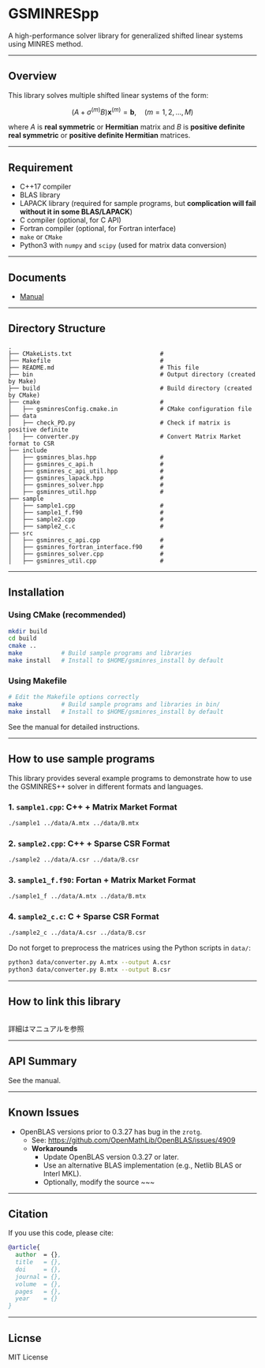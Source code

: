 # GSMINRESpp

A high-performance solver library for generalized shifted linear systems using MINRES method.

---

## Overview

This library solves multiple shifted linear systems of the form:

$$ (A + \sigma^{(m)}B)\textbf{x}^{(m)} = \textbf{b}, \quad (m=1, 2, \dots, M) $$

where $A$ is **real symmetric** or **Hermitian** matrix and $B$ is **positive definite real symmetric** or **positive definite Hermitian** matrices.

---

## Requirement

- C++17 compiler
- BLAS library
- LAPACK library (required for sample programs, but **complication will fail without it in some BLAS/LAPACK**)
- C compiler (optional, for C API)
- Fortran compiler (optional, for Fortran interface)
- `make` or `CMake`
- Python3 with `numpy` and `scipy` (used for matrix data conversion)
<!-- zrot_ が原因
/usr/bin/ld: bin/libgsminres.so: undefined reference to zrot_'
collect2: error: ld returned 1 exit status 
make: *** [Makefile:83: bin/sample2_c] エラー 1
-->

---

## Documents

- [Manual](https://github.com/ShunHidaka/GSMINRESpp/#readme)

---

## Directory Structure

```
.  
├── CMakeLists.txt                         #
├── Makefile                               #
├── README.md                              # This file
├── bin                                    # Output directory (created by Make)
├── build                                  # Build directory (created by CMake)
├── cmake                                  #
│   ├── gsminresConfig.cmake.in            # CMake configuration file
├── data  
│   ├── check_PD.py                        # Check if matrix is positive definite
│   ├── converter.py                       # Convert Matrix Market format to CSR
├── include  
│   ├── gsminres_blas.hpp                  #
│   ├── gsminres_c_api.h                   #
│   ├── gsminres_c_api_util.hpp            #
│   ├── gsminres_lapack.hpp                #
│   ├── gsminres_solver.hpp                #
│   ├── gsminres_util.hpp                  #
├── sample  
│   ├── sample1.cpp                        #
│   ├── sample1_f.f90                      #
│   ├── sample2.cpp                        #
│   ├── sample2_c.c                        #
├── src  
│   ├── gsminres_c_api.cpp                 #
│   ├── gsminres_fortran_interface.f90     #
│   ├── gsminres_solver.cpp                #
│   ├── gsminres_util.cpp                  #
```

---

## Installation

### Using CMake (recommended)
``` bash
mkdir build
cd build
cmake ..
make           # Build sample programs and libraries
make install   # Install to $HOME/gsminres_install by default
```
### Using Makefile
``` bash
# Edit the Makefile options correctly
make           # Build sample programs and libraries in bin/
make install   # Install to $HOME/gsminres_install by default
```
See the manual for detailed instructions.

---

## How to use sample programs

This library provides several example programs to demonstrate how to use the GSMINRES++ solver in different formats and languages.

### 1. `sample1.cpp`: C++ + Matrix Market Format
``` bash
./sample1 ../data/A.mtx ../data/B.mtx
```
### 2. `sample2.cpp`: C++ + Sparse CSR Format
``` bash
./sample2 ../data/A.csr ../data/B.csr
```
### 3. `sample1_f.f90`: Fortan + Matrix Market Format
``` bash
./sample1_f ../data/A.mtx ../data/B.mtx
```
### 4. `sample2_c.c`: C + Sparse CSR Format
``` bash
./sample2_c ../data/A.csr ../data/B.csr
```

Do not forget to preprocess the matrices using the Python scripts in `data/`:
```bash
python3 data/converter.py A.mtx --output A.csr
python3 data/converter.py B.mtx --output B.csr
```

---

## How to link this library
``` bash
```
詳細はマニュアルを参照

---

## API Summary
See the manual.

---

## Known Issues
- OpenBLAS versions prior to 0.3.27 has bug in the `zrotg`.
  - See: https://github.com/OpenMathLib/OpenBLAS/issues/4909
  - **Workarounds**
    - Update OpenBLAS version 0.3.27 or later.
    - Use an alternative BLAS implementation (e.g., Netlib BLAS or Interl MKL).
    - Optionally, modify the source ~~~

---

## Citation
If you use this code, please cite:
``` bibtex
@article{
  author  = {},
  title   = {},
  doi     = {},
  journal = {},
  volume  = {},
  pages   = {},
  year    = {}
}
```

---

## Licnse
MIT License
